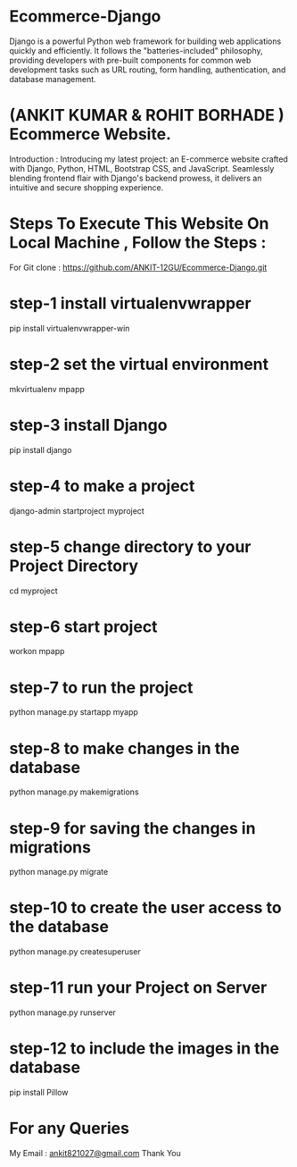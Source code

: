 # Ecommerce-Django
Django is a powerful Python web framework for building web applications quickly and efficiently. It follows the "batteries-included" philosophy, providing developers with pre-built components for common web development tasks such as URL routing, form handling, authentication, and database management.
# (ANKIT KUMAR & ROHIT BORHADE ) Ecommerce Website.
Introduction : Introducing my latest project: an E-commerce website crafted with Django, Python, HTML, Bootstrap CSS, and JavaScript. Seamlessly blending frontend flair with Django's backend prowess, it delivers an intuitive and secure shopping experience.

# Steps To Execute This Website On Local Machine , Follow the Steps :
For Git clone : https://github.com/ANKIT-12GU/Ecommerce-Django.git
# step-1 install  virtualenvwrapper 
pip install virtualenvwrapper-win
# step-2 set the virtual environment
mkvirtualenv mpapp
# step-3 install Django
pip install django
# step-4 to make a project 
django-admin startproject myproject
# step-5 change directory to your Project Directory
cd myproject
# step-6 start project
workon mpapp
# step-7 to run the project 
python manage.py startapp myapp
# step-8 to make changes in the database
python manage.py makemigrations 
# step-9  for saving the changes in migrations
python manage.py migrate
# step-10 to create the user access to the database
python manage.py createsuperuser
# step-11  run your Project on Server
python manage.py runserver
# step-12  to include the images in the database
pip install Pillow
# For any Queries 
My Email : ankit821027@gmail.com
Thank You

